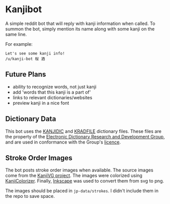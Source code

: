 # Kanjibot 

A simple reddit bot that will reply with kanji information when called. To summon the bot, simply mention its name along with some kanji on the same line.

For example:

    Let's see some kanji info!
    /u/kanji-bot 桜 酒
   
## Future Plans

* ability to recognize words, not just kanji
* add 'words that this kanji is a part of'
* links to relevant dictionaries/websites
* preview kanji in a nice font

## Dictionary Data

This bot uses the [KANJIDIC](http://nihongo.monash.edu/kanjidic2/index.html) and [KRADFILE](http://nihongo.monash.edu//kradinf.html) dictionary files. These files are the property of the [Electronic Dictionary Research and Development Group](http://www.edrdg.org/), and are used in conformance with the Group's [licence](http://www.edrdg.org/edrdg/licence.html).

## Stroke Order Images

The bot posts stroke order images when available. The source images come from the [KanjiVG project](http://kanjivg.tagaini.net/). The images were colorized using [KanjiColorizer](https://github.com/cayennes/kanji-colorize). Finally, [Inkscape](https://inkscape.org/) was used to convert them from svg to png.

The images should be placed in `jp-data/strokes`. I didn't include them in the repo to save space.
